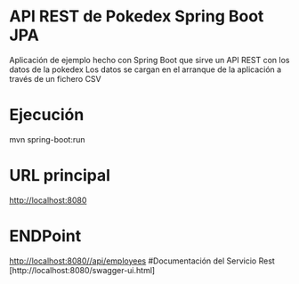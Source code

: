 # API REST de Pokedex Spring Boot JPA

Aplicación de ejemplo hecho con Spring Boot que sirve un API REST con los datos de la pokedex
Los datos se cargan en el arranque de la aplicación a través de un fichero CSV 

# Ejecución
mvn spring-boot:run

# URL principal
[http://localhost:8080](http://localhost:8080)

# ENDPoint
[http://localhost:8080//api/employees](http://localhost:8080//api/employees)
#Documentación del Servicio Rest
[http://localhost:8080/swagger-ui.html]


 